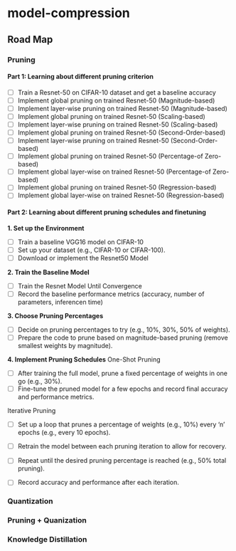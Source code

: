 # model-compression

## Road Map

### Pruning 
#### Part 1: Learning about different pruning criterion
- [ ] Train a Resnet-50 on CIFAR-10 dataset and get a baseline accuracy
- [ ] Implement global pruning on trained Resnet-50 (Magnitude-based)
- [ ] Implement layer-wise pruning on trained Resnet-50 (Magnitude-based)
- [ ] Implement global pruning on trained Resnet-50 (Scaling-based)
- [ ] Implement layer-wise pruning on trained Resnet-50 (Scaling-based)
- [ ] Implement global pruning on trained Resnet-50 (Second-Order-based)
- [ ] Implement layer-wise pruning on trained Resnet-50 (Second-Order-based)
- [ ] Implement global pruning on trained Resnet-50 (Percentage-of Zero-based)
- [ ] Implement global layer-wise on trained Resnet-50 (Percentage-of Zero-based)
- [ ] Implement global pruning on trained Resnet-50 (Regression-based)
- [ ] Implement global layer-wise on trained Resnet-50 (Regression-based)

#### Part 2: Learning about different pruning schedules and finetuning
  **1. Set up the Environment**
  - [ ] Train a baseline VGG16 model on CIFAR-10
  - [ ] Set up your dataset (e.g., CIFAR-10 or CIFAR-100).
  - [ ] Download or implement the Resnet50 Model
        
  **2. Train the Baseline Model**
  - [ ] Train the Resnet Model Until Convergence
  - [ ] Record the baseline performance metrics (accuracy, number of parameters, inferencen time)

  **3. Choose Pruning Percentages** 
  - [ ] Decide on pruning percentages to try (e.g., 10%, 30%, 50% of weights).
  - [ ] Prepare the code to prune based on magnitude-based pruning (remove smallest weights by magnitude).

  **4. Implement Pruning Schedules** 
  One-Shot Pruning
  - [ ] After training the full model, prune a fixed percentage of weights in one go (e.g., 30%).
  - [ ] Fine-tune the pruned model for a few epochs and record final accuracy and performance metrics.

 Iterative Pruning
 - [ ] Set up a loop that prunes a percentage of weights (e.g., 10%) every ‘n’ epochs (e.g., every 10 epochs).
 - [ ] Retrain the model between each pruning iteration to allow for recovery.
 - [ ] Repeat until the desired pruning percentage is reached (e.g., 50% total pruning).
 - [ ] Record accuracy and performance after each iteration.











### Quantization

### Pruning + Quanization

### Knowledge Distillation

